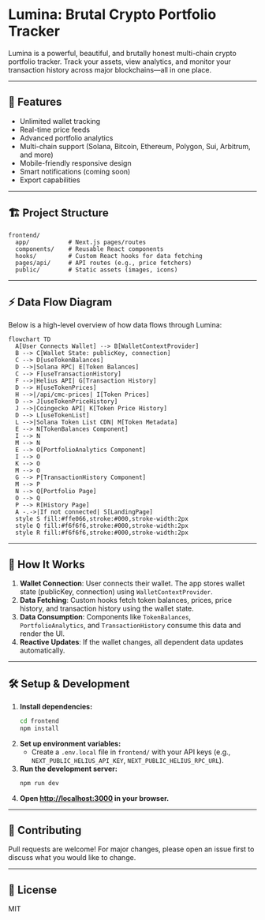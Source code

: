 # Lumina: Brutal Crypto Portfolio Tracker

Lumina is a powerful, beautiful, and brutally honest multi-chain crypto portfolio tracker. Track your assets, view analytics, and monitor your transaction history across major blockchains—all in one place.

---

## 🚀 Features
- Unlimited wallet tracking
- Real-time price feeds
- Advanced portfolio analytics
- Multi-chain support (Solana, Bitcoin, Ethereum, Polygon, Sui, Arbitrum, and more)
- Mobile-friendly responsive design
- Smart notifications (coming soon)
- Export capabilities


---

## 🏗️ Project Structure

```
frontend/
  app/           # Next.js pages/routes
  components/    # Reusable React components
  hooks/         # Custom React hooks for data fetching
  pages/api/     # API routes (e.g., price fetchers)
  public/        # Static assets (images, icons)
```

---

## ⚡ Data Flow Diagram

Below is a high-level overview of how data flows through Lumina:

```mermaid
flowchart TD
  A[User Connects Wallet] --> B[WalletContextProvider]
  B --> C[Wallet State: publicKey, connection]
  C --> D[useTokenBalances]
  D -->|Solana RPC| E[Token Balances]
  C --> F[useTransactionHistory]
  F -->|Helius API| G[Transaction History]
  D --> H[useTokenPrices]
  H -->|/api/cmc-prices| I[Token Prices]
  D --> J[useTokenPriceHistory]
  J -->|Coingecko API| K[Token Price History]
  D --> L[useTokenList]
  L -->|Solana Token List CDN| M[Token Metadata]
  E --> N[TokenBalances Component]
  I --> N
  M --> N
  E --> O[PortfolioAnalytics Component]
  I --> O
  K --> O
  M --> O
  G --> P[TransactionHistory Component]
  M --> P
  N --> Q[Portfolio Page]
  O --> Q
  P --> R[History Page]
  A -.->|If not connected| S[LandingPage]
  style S fill:#ffe066,stroke:#000,stroke-width:2px
  style Q fill:#f6f6f6,stroke:#000,stroke-width:2px
  style R fill:#f6f6f6,stroke:#000,stroke-width:2px
```

---

## 🧩 How It Works

1. **Wallet Connection**: User connects their wallet. The app stores wallet state (publicKey, connection) using `WalletContextProvider`.
2. **Data Fetching**: Custom hooks fetch token balances, prices, price history, and transaction history using the wallet state.
3. **Data Consumption**: Components like `TokenBalances`, `PortfolioAnalytics`, and `TransactionHistory` consume this data and render the UI.
4. **Reactive Updates**: If the wallet changes, all dependent data updates automatically.

---

## 🛠️ Setup & Development

1. **Install dependencies:**
   ```bash
   cd frontend
   npm install
   ```
2. **Set up environment variables:**
   - Create a `.env.local` file in `frontend/` with your API keys (e.g., `NEXT_PUBLIC_HELIUS_API_KEY`, `NEXT_PUBLIC_HELIUS_RPC_URL`).
3. **Run the development server:**
   ```bash
   npm run dev
   ```
4. **Open [http://localhost:3000](http://localhost:3000) in your browser.**

---

## 🤝 Contributing
Pull requests are welcome! For major changes, please open an issue first to discuss what you would like to change.

---

## 📄 License
MIT 
